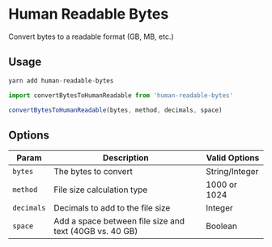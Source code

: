 # Human Readable Bytes
Convert bytes to a readable format (GB, MB, etc.)

## Usage

```jsx
yarn add human-readable-bytes

import convertBytesToHumanReadable from 'human-readable-bytes'

convertBytesToHumanReadable(bytes, method, decimals, space)
```
## Options

| Param | Description | Valid Options|
| ------ | ---------------- | ------------------------------------- |
| `bytes`| The bytes to convert | String/Integer|          
| `method`| File size calculation type | 1000 or 1024|
| `decimals`| Decimals to add to the file size | Integer |
| `space`| Add a space between file size and text (40GB vs. 40 GB) | Boolean |
